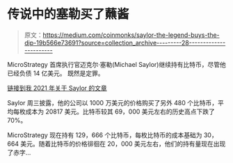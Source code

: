 # 传说中的塞勒买了蘸酱

> 原文：<https://medium.com/coinmonks/saylor-the-legend-buys-the-dip-19b566e73691?source=collection_archive---------28----------------------->

MicroStrategy 首席执行官迈克尔·塞勒(Michael Saylor)继续持有比特币，尽管他已经负债 14 亿美元。 既然是定罪。

[链接到我 2021 年关于 Saylor 的文章](https://thebitcoinfiles.substack.com/p/bitcoins-charging-bull-microstrategy)

Saylor 周三披露，他的公司以 1000 万美元的价格购买了另外 480 个比特币，平均每枚成本为 20817 美元。比特币较其 69，000 美元左右的历史高点下跌了 70%。

MicroStrategy 现在持有 129，666 个比特币，每枚比特币的成本基础为 30，664 美元。随着比特币的价格徘徊在 20，000 美元左右，他们的持有量现在出现了赤字…